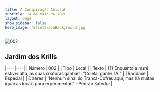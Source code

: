 ```yaml
---
title: A Conspiração Abissal
subtitle: 14 de maio de 2021
layout: page
show_sidebar: false
hero_image: /assets/aoaBackground.jpg
---
```


![002](https://cards-keyforge.s3.eu-north-1.amazonaws.com/media/pt/tac/002.png)

## Jardim dos Krills

|----|----|
| Número | 002 |
| Tipo | Local |
| Texto | (T) Enquanto a maré estiver alta, as suas criaturas ganham:  ”Coleta: ganhe 1A.“ |
| Raridade | Especial |
| Dizeres | "Nenhum sinal do Tranca-Cofres aqui, mas há muitas iguarias  locais para experimentar." – Pedrão Batedor |
